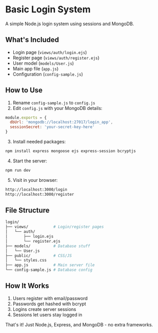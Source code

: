 # Basic Login System

A simple Node.js login system using sessions and MongoDB.

## What's Included
- Login page (`views/auth/login.ejs`)
- Register page (`views/auth/register.ejs`) 
- User model (`models/User.js`)
- Main app file (`app.js`)
- Configuration (`config-sample.js`)

## How to Use

1. Rename `config-sample.js` to `config.js`
2. Edit `config.js` with your MongoDB details:
```js
module.exports = {
  dbUrl: 'mongodb://localhost:27017/login_app',
  sessionSecret: 'your-secret-key-here'
}
```
3. Install needed packages:
```bash
npm install express mongoose ejs express-session bcryptjs
```
4. Start the server:
```bash
npm run dev
```
5. Visit in your browser:
```bash
http://localhost:3000/login
http://localhost:3000/register
```

## File Structure
```bash
login/
├── views/           # Login/register pages
│   └── auth/
│       ├── login.ejs
│       └── register.ejs
├── models/          # Database stuff
│   └── User.js
├── public/          # CSS/JS
│   └── styles.css
├── app.js           # Main server file
└── config-sample.js # Database config
```

## How It Works
1. Users register with email/password
2. Passwords get hashed with bcrypt
3. Logins create server sessions
4. Sessions let users stay logged in

That's it! Just Node.js, Express, and MongoDB - no extra frameworks.

